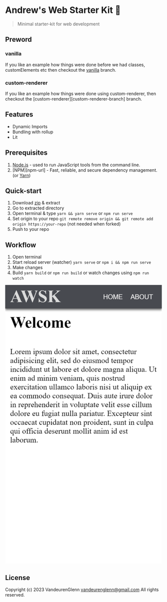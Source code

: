 # Andrew's Web Starter Kit :metal:
> Minimal starter-kit for web development

## Preword
### vanilla
If you like an example how things were done before we had classes, customElements etc then checkout the [vanilla][vanilla-branch] branch.
### custom-renderer
If you like an example how things were done using custom-renderer, then checkout the [custom-renderer][custom-renderer-branch] branch.

## Features
- Dynamic Imports
- Bundling with rollup
- Lit

## Prerequisites
1. [Node.js][node-url] - used to run JavaScript tools from the command line.
2. [NPM][npm-url] - Fast, reliable, and secure dependency management.(or [Yarn][yarn-url])


## Quick-start
1. Download [zip][zip-url] & extract
2. Go to extracted directory
3. Open terminal & type ```yarn && yarn serve``` or ```npm run serve```
4. Set origin to your repo ```git remote remove origin && git remote add origin https://your-repo``` (not needed when forked)
5. Push to your repo

## Workflow
1. Open terminal
2. Start reload server (watcher) ```yarn serve``` or ``` npm i && npm run serve ```
3. Make changes
4. Build ```yarn build``` or ```npm run build```
or watch changes using ```npm run watch```


![hero-url]

## License

Copyright (c) 2023 VandeurenGlenn <vandeurenglenn@gmail.com>
All rights reserved.

[node-url]: https://nodejs.org
[yarn-url]: https://yarnpkg.com
[zip-url]: https://github.com/VandeurenGlenn/andrews-web-starter-kit/archive/master.zip
[hero-url]: hero.png
[lit]: https://lit.dev
[vanilla-branch]: https://github.com/VandeurenGlenn/andrews-web-starter-kit/tree/vanilla

